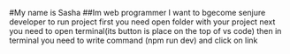 #My name is Sasha
##Im web programmer
I want to bgecome senjure developer
to run project first you need open folder with your project next
you need to open terminal(its button is place on the top of vs code)
then in terminal you need to write command (npm run dev) and click on link
